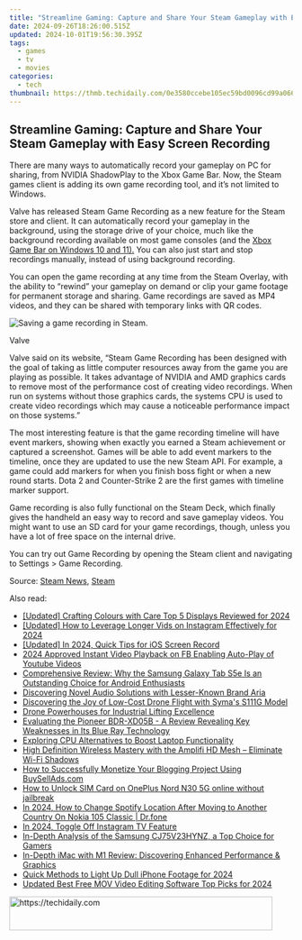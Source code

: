 ```yaml
---
title: "Streamline Gaming: Capture and Share Your Steam Gameplay with Easy Screen Recording"
date: 2024-09-26T18:26:00.515Z
updated: 2024-10-01T19:56:30.395Z
tags:
  - games
  - tv
  - movies
categories:
  - tech
thumbnail: https://thmb.techidaily.com/0e3580ccebe105ec59bd0096cd99a066bfc6309ad741629d15f6a884c70afa9d.jpg
---
```


## Streamline Gaming: Capture and Share Your Steam Gameplay with Easy Screen Recording

There are many ways to automatically record your gameplay on PC for sharing, from NVIDIA ShadowPlay to the Xbox Game Bar. Now, the Steam games client is adding its own game recording tool, and it’s not limited to Windows.

 Valve has released Steam Game Recording as a new feature for the Steam store and client. It can automatically record your gameplay in the background, using the storage drive of your choice, much like the background recording available on most game consoles (and the [Xbox Game Bar on Windows 10 and 11).](https://instagram-clips.techidaily.com/updated-a-comprehensive-tutorial-changing-gender-in-social-media-images-for-2024/) You can also just start and stop recordings manually, instead of using background recording.

 You can open the game recording at any time from the Steam Overlay, with the ability to “rewind” your gameplay on demand or clip your game footage for permanent storage and sharing. Game recordings are saved as MP4 videos, and they can be shared with temporary links with QR codes.

![Saving a game recording in Steam.](https://static1.howtogeekimages.com/wordpress/wp-content/uploads/2024/06/feature.jpg) 

Valve

 Valve said on its website, “Steam Game Recording has been designed with the goal of taking as little computer resources away from the game you are playing as possible. It takes advantage of NVIDIA and AMD graphics cards to remove most of the performance cost of creating video recordings. When run on systems without those graphics cards, the systems CPU is used to create video recordings which may cause a noticeable performance impact on those systems.”

 The most interesting feature is that the game recording timeline will have event markers, showing when exactly you earned a Steam achievement or captured a screenshot. Games will be able to add event markers to the timeline, once they are updated to use the new Steam API. For example, a game could add markers for when you finish boss fight or when a new round starts. Dota 2 and Counter-Strike 2 are the first games with timeline marker support.

 Game recording is also fully functional on the Steam Deck, which finally gives the handheld an easy way to record and save gameplay videos. You might want to use an SD card for your game recordings, though, unless you have a lot of free space on the internal drive.

 You can try out Game Recording by opening the Steam client and navigating to Settings > Game Recording.

 Source: [Steam News](https://store.steampowered.com/news/app/593110/view/6087258371786989397?l=english), [Steam](https://store.steampowered.com/gamerecording)

<ins class="adsbygoogle"
     style="display:block"
     data-ad-format="autorelaxed"
     data-ad-client="ca-pub-7571918770474297"
     data-ad-slot="1223367746"></ins>

<ins class="adsbygoogle"
     style="display:block"
     data-ad-client="ca-pub-7571918770474297"
     data-ad-slot="8358498916"
     data-ad-format="auto"
     data-full-width-responsive="true"></ins>

<span class="atpl-alsoreadstyle">Also read:</span>
<div><ul>
<li><a href="https://fox-friendly.techidaily.com/updated-crafting-colours-with-care-top-5-displays-reviewed-for-2024/"><u>[Updated] Crafting Colours with Care Top 5 Displays Reviewed for 2024</u></a></li>
<li><a href="https://instagram-video-files.techidaily.com/updated-how-to-leverage-longer-vids-on-instagram-effectively-for-2024/"><u>[Updated] How to Leverage Longer Vids on Instagram Effectively for 2024</u></a></li>
<li><a href="https://digital-screen-recording.techidaily.com/updated-in-2024-quick-tips-for-ios-screen-record/"><u>[Updated] In 2024, Quick Tips for iOS Screen Record</u></a></li>
<li><a href="https://facebook-clips.techidaily.com/2024-approved-instant-video-playback-on-fb-enabling-auto-play-of-youtube-videos/"><u>2024 Approved Instant Video Playback on FB Enabling Auto-Play of Youtube Videos</u></a></li>
<li><a href="https://buynow-marvelous.techidaily.com/comprehensive-review-why-the-samsung-galaxy-tab-s5e-is-an-outstanding-choice-for-android-enthusiasts/"><u>Comprehensive Review: Why the Samsung Galaxy Tab S5e Is an Outstanding Choice for Android Enthusiasts</u></a></li>
<li><a href="https://buynow-marvelous.techidaily.com/discovering-novel-audio-solutions-with-lesser-known-brand-aria/"><u>Discovering Novel Audio Solutions with Lesser-Known Brand Aria</u></a></li>
<li><a href="https://buynow-marvelous.techidaily.com/discovering-the-joy-of-low-cost-drone-flight-with-symas-s111g-model/"><u>Discovering the Joy of Low-Cost Drone Flight with Syma's S111G Model</u></a></li>
<li><a href="https://extra-information.techidaily.com/drone-powerhouses-for-industrial-lifting-excellence/"><u>Drone Powerhouses for Industrial Lifting Excellence</u></a></li>
<li><a href="https://buynow-marvelous.techidaily.com/evaluating-the-pioneer-bdr-xd05b-a-review-revealing-key-weaknesses-in-its-blue-ray-technology/"><u>Evaluating the Pioneer BDR-XD05B - A Review Revealing Key Weaknesses in Its Blue Ray Technology</u></a></li>
<li><a href="https://buynow-marvelous.techidaily.com/exploring-cpu-alternatives-to-boost-laptop-functionality/"><u>Exploring CPU Alternatives to Boost Laptop Functionality</u></a></li>
<li><a href="https://buynow-marvelous.techidaily.com/high-definition-wireless-mastery-with-the-amplifi-hd-mesh-eliminate-wi-fi-shadows/"><u>High Definition Wireless Mastery with the Amplifi HD Mesh – Eliminate Wi-Fi Shadows</u></a></li>
<li><a href="https://buynow-marvelous.techidaily.com/how-to-successfully-monetize-your-blogging-project-using-buyselladscom/"><u>How to Successfully Monetize Your Blogging Project Using BuySellAds.com</u></a></li>
<li><a href="https://sim-unlock.techidaily.com/how-to-unlock-sim-card-on-oneplus-nord-n30-5g-online-without-jailbreak-by-drfone-android/"><u>How to Unlock SIM Card on OnePlus Nord N30 5G online without jailbreak</u></a></li>
<li><a href="https://review-topics.techidaily.com/in-2024-how-to-change-spotify-location-after-moving-to-another-country-on-nokia-105-classic-drfone-by-drfone-virtual-android/"><u>In 2024, How to Change Spotify Location After Moving to Another Country On Nokia 105 Classic | Dr.fone</u></a></li>
<li><a href="https://instagram-video-files.techidaily.com/in-2024-toggle-off-instagram-tv-feature/"><u>In 2024, Toggle Off Instagram TV Feature</u></a></li>
<li><a href="https://buynow-marvelous.techidaily.com/in-depth-analysis-of-the-samsung-cj75v23hynz-a-top-choice-for-gamers/"><u>In-Depth Analysis of the Samsung CJ75V23HYNZ, a Top Choice for Gamers</u></a></li>
<li><a href="https://buynow-marvelous.techidaily.com/in-depth-imac-with-m1-review-discovering-enhanced-performance-and-graphics/"><u>In-Depth iMac with M1 Review: Discovering Enhanced Performance & Graphics</u></a></li>
<li><a href="https://extra-skills.techidaily.com/quick-methods-to-light-up-dull-iphone-footage-for-2024/"><u>Quick Methods to Light Up Dull iPhone Footage for 2024</u></a></li>
<li><a href="https://ai-video-apps.techidaily.com/updated-best-free-mov-video-editing-software-top-picks-for-2024/"><u>Updated Best Free MOV Video Editing Software Top Picks for 2024</u></a></li>
</ul></div>

<!-- affiliate ads begin -->
<a href="https://bluettius.sjv.io/c/5597632/2139110/17108" target="_top" id="2139110">
  <img src="//a.impactradius-go.com/display-ad/17108-2139110" border="0" alt="https://techidaily.com" width="468" height="60"/>
</a>
<img height="0" width="0" src="https://bluettius.sjv.io/i/5597632/2139110/17108" style="position:absolute;visibility:hidden;" border="0" />
<!-- affiliate ads end -->

